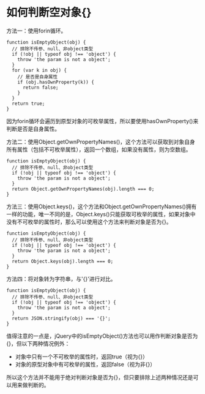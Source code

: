 # 如何判断空对象{}

方法一：使用forin循环。

    function isEmptyObject(obj) {
      // 排除不传参、null、非object类型
      if (!obj || typeof obj !== 'object') {
        throw 'the param is not a object';
      }
      for (var k in obj) {
        // 是否是自身属性
        if (obj.hasOwnProperty(k)) {
          return false;
        }
      }
      return true;
    }

因为forin循环会遍历到原型对象的可枚举属性，所以要使用hasOwnProperty()来判断是否是自身属性。

方法二：使用Object.getOwnPropertyNames()，这个方法可以获取到对象自身所有属性（包括不可枚举属性），返回一个数组，如果没有属性，则为空数组。

    function isEmptyObject(obj) {
      // 排除不传参、null、非object类型
      if (!obj || typeof obj !== 'object') {
        throw 'the param is not a object';
      }
      return Object.getOwnPropertyNames(obj).length === 0;
    }

方法三：使用Object.keys()，这个方法和Object.getOwnPropertyNames()拥有一样的功能，唯一不同的是，Object.keys()只能获取可枚举的属性，如果对象中没有不可枚举的属性时，那么可以使用这个方法来判断对象是否为{}。

    function isEmptyObject(obj) {
      // 排除不传参、null、非object类型
      if (!obj || typeof obj !== 'object') {
        throw 'the param is not a object';
      }
      return Object.keys(obj).length === 0;
    }

方法四：将对象转为字符串，与'{}'进行对比。

    function isEmptyObject(obj) {
      // 排除不传参、null、非object类型
      if (!obj || typeof obj !== 'object') {
        throw 'the param is not a object';
      }
      return JSON.stringify(obj) === '{}';
    }

值得注意的一点是，jQuery中的isEmptyObject()方法也可以用作判断对象是否为{}，但以下两种情况例外：

* 对象中只有一个不可枚举的属性时，返回true（视为{}）
* 对象的原型对象中有可枚举的属性，返回false（视为非{}）

所以这个方法并不能用于绝对判断对象是否为{}，但只要排除上述两种情况还是可以用来做判断的。